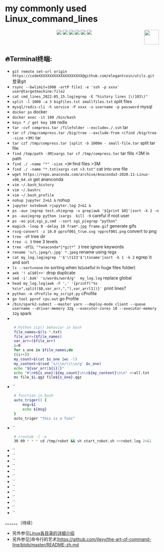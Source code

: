 # my commonly used Linux_command_lines

<p align="center">
    <a href="https://github.com/elegantcoin/utils"><img src="https://img.shields.io/badge/status-updating-brightgreen.svg"></a>
    <a href="https://github.com/python/cpython"><img src="https://img.shields.io/badge/Python-3.7-FF1493.svg"></a>
    <a href="https://github.com/elegantcoin/utils"><img src="https://img.shields.io/badge/platform-Windows%7CLinux%7CmacOS-660066.svg"></a>
    <a href="https://opensource.org/licenses/mit-license.php"><img src="https://badges.frapsoft.com/os/mit/mit.svg"></a>
    <a href="https://github.com/elegantcoin/utils/stargazers"><img src="https://img.shields.io/github/stars/elegantcoin/utils.svg?logo=github"></a>
    <a href="https://github.com/elegantcoin/utils/network/members"><img src="https://img.shields.io/github/forks/elegantcoin/utils.svg?color=blue&logo=github"></a>
    <a href="https://www.python.org/"><img src="https://upload.wikimedia.org/wikipedia/commons/c/c3/Python-logo-notext.svg" align="right" height="48" width="48" ></a>
</p>
<br />

## :fire:Terminal终端:
-   `git remote set-url origin https://codeXXXXXXXXXXXXXXXXXXXX@github.com/elegantcoin/utils.git` 登录git
-   `rsync --bwlimit=1000 -artP file1 -e 'ssh -p xxxx' user@targetmachine:file2`
-   `cat cmd_lines_2022-05_15.log|egrep -E "history lines |\(103\)"`
-   `split -l 1000 -a 3 bigfiles.txt smallfiles.txt` split files
-   `mysql/redis-cli -h service -P xxxx -u username -p password` mysql
-   `docker ps` docker
-   `docker exec -it 100 /bin/bash`
-   `keys * / get key 100` redis
-   `tar -cvf compress.tar /filefolder --exclude=./.ssh` tar
-   `tar cf /tmp/compress.tar /big/tree --exclude-from <(find /big/tree -size +3M)` tar
-   `tar czf /tmp/compress.tar |split -b 1000m - small-file.tar` split tar file
-   `find /tmp/path -3M|xargs tar cf /tmp/compress.tar` tar fills <3M in path
-   `find ./ -name "*" -size +3M` find files >3M
-   `find ./ -name "*.txt|xargs cat >3.txt"` cat into one file
-   `wget https://repo.anaconda.com/archive/Anaconda3-2020.11-Linux-x86_64.sh` get ananconda
-   `vim ~/.bash_history`
-   `vim ~/.bashrc`
-   `vim ~/.bash_profile`
-   `nohup jupyter 2>&1 &` nohup
-   `jupyter notebook >jupyter.log 2>&1 &`
-   `ps -aux |egrep test.sh|egrep -v grep|awk '${print $0}'|sort -k 2 -n`
-   `ps -aux|egrep python |xargs  kill -9` careful if root user
-   `ps -eo pid,sgi_p,cmd --sort sgi_p|egrep "python"`
-   `magick -loop 0 -delay 10 fram*.jpg frame.gif` generate gifs
-   `rsvg-convert -z 10.0 pprof001_true.svg >pprof001.png` convert to png
-   `tree -df` tree dir
-   `tree -L 3` tree 3 levels
-   `tree -dfIL "*anaconda*|*git*" 3` tree ignore keywords
-   `rename 's/\.jpeg/\.jpg' *.jpeg` rename using regx
-   `cat my_log.log|egrep ''$'\t123'$'\tsname'|sort -k 1 -k 2` egrep \t and sort
-   `ls --sort=none` no sorting when ls(useful in huge files folder)
-   `aek '! a[$0]++'` drop duplicate
-   `sed -i'.bak' 's/words/word/g'  my_log.log` replace global
-   `head my_log.log|awk -F ',' '{printf("%s %s\n",split($0,var_arr,","),var_arr[1])}' `print lines?
-   `python -m cProfile my_script.py` cProfile
-   `go tool pprof cpu.out` go Profile
-   `/bin/spark2-submit --master yarn --deploy-mode client --queue username --driver-memory 32g --executor-cores 10 --executor-memory 32g` spark
-   

```bash
    # Python zip() behavior in bash
    file_names=$(ls *.txt)
    file_arr=($file_names)
    var_arr=($file_arr)
    i=0
    for s_one in $file_names;do
    ((i++))
    my_count=$(cat $s_one |wc -l)
    my_content=$(sed 's/\\n/\\\\n/g' $s_one)
    echo "${var_arr[${i}]}"
    echo "#\n#${s_one}|${my_count}\n\n${my_content}\n\n" >>all.txt
    mv file_$i.qgz file${s_one}.qgz
```
-   ``
```bash
    # function in bash
    auto_triger() {
        msg=$1
        echo ${msg}
    }
    auto_triger "this is a func"
```
-   ``
```bash
    # crontab -l -e
    30 09 * * * cd /tmp/robot && sh start_robot.sh >>robot.log 2>&1
```
-   ``
-   ``
-   ``
-   ``
-   ``
-   ``
-   ``
-   ``
-   ``
-   ``
-   ``
-   ``
-   ``




。。。。。。（待续）

  
  
  - 另外参见[Linux各目录的详细介绍](https://www.cnblogs.com/dengyungao/p/8426878.html)
  - 另外参见[命令行的艺术]https://github.com/jlevy/the-art-of-command-line/blob/master/README-zh.md



